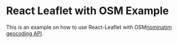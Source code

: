 # React Leaflet with OSM Example
This is an example on how to use React-Leaflet with OSM[nominatim geocoding API](https://nominatim.org/).
